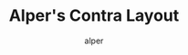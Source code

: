 ---
OS: ['Windows', 'MacOS']
author: alper
firmwares: [QMK]
hasHomeRowMods: False
hasLetterOnThumb: False
keymapImage: alper.png
keyCount: 47
keyboard: Contra
baseLayouts: ["QWERTY"]
languages: ['English']
layerCount: 6
title: "Alper's Contra Layout"
isSplit: False
stagger: ortholinear
summary: 
keymapUrl: https://github.com/alper/qmk_firmware/tree/master/keyboards/contra/keymaps/alper
writeup: https://github.com/alper/qmk_firmware/tree/master/keyboards/contra/keymaps/alper/readme.md
---